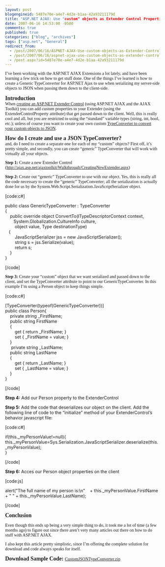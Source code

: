 ```yaml
---
layout: post
blogengineid: 5487e70e-a4e7-4d2e-b1aa-42a93211179d
title: "ASP.NET AJAX: Use "custom" objects as Extender Control Properties"
date: 2007-06-16 14:53:00 -0500
comments: true
published: true
categories: ["blog", "archives"]
tags: ["asp.net", "General"]
redirect_from: 
  - /post/2007/06/16/ASPNET-AJAX-Use-custom-objects-as-Extender-Control-Properties
  - /post/2007/06/16/aspnet-ajax-use-custom-objects-as-extender-control-properties
  - /post.aspx?id=5487e70e-a4e7-4d2e-b1aa-42a93211179d
---
```

<!-- more -->
<p style="margin: 0in 0in 10pt" class="MsoNormal">
<font face="Calibri">I&rsquo;ve been working with the ASP.NET AJAX Extensions a lot lately, and have been learning a few trick on how to get stuff done. One of the things I&rsquo;ve learned is how to create a Generic TypeConverter for ASP.NET Ajax to use when serializing my server-side objects to JSON when passing them down to the client-side.</font> 
</p>
<strong><font face="Calibri"><font size="4">Introduction</font></font></strong> 
<p style="margin: 0in 0in 10pt" class="MsoNormal">
<font face="Calibri">When <a href="http://ajax.asp.net/ajaxtoolkit/Walkthrough/CreatingNewExtender.aspx">creating an ASP.NET Extender Control</a> (using ASP.NET AJAX and the AJAX Toolkit) you can add custom properties to your Extender (using the ExtenderControlProperty attribute) that get passed down to the client. Well, this is really cool and all, but you are restricted to using the &ldquo;standard&rdquo; variable types (string, int, bool, etc.); unless of course you want to create your own custom <a href="http://ajax.asp.net/docs/mref/N_System_Web_Script_Serialization.aspx">TypeConverter to convert your custom objects to JSON</a></font><font face="Calibri">.</font> 
</p>
<strong><font face="Calibri"><font size="4">How do I create and use a JSON TypeConverter?</font></font></strong> 
<p style="margin: 0in 0in 10pt" class="MsoNormal">
<font face="Calibri">and, do I need to create a separate one for each of my &ldquo;custom&rdquo; objects? First off, it&rsquo;s pretty simple, and secondly, you can create &ldquo;generic&rdquo; TypeConverter that will work with virtually all your objects.</font> 
</p>
<p style="margin: 0in 0in 10pt" class="MsoNormal">
<font face="Calibri"><strong>Step 1: </strong>Create a new Extender Control (</font><a href="http://ajax.asp.net/ajaxtoolkit/Walkthrough/CreatingNewExtender.aspx"><font face="Calibri">http://ajax.asp.net/ajaxtoolkit/Walkthrough/CreatingNewExtender.aspx</font></a><font face="Calibri">)</font> 
</p>
<p style="margin: 0in 0in 10pt" class="MsoNormal">
<font face="Calibri"><strong>Step 2: </strong>Create out &ldquo;generic&rdquo; TypeConverter to use with our object. Yes, this is really all the code necessary to create the &ldquo;generic&rdquo; TypeConverter; all the serialization is actually done for us by the System.Web.Script.Serialization.JavaScriptSerializer object.</font> 
</p>
<p>
[code:c#]
</p>
<p>
public class GenericTypeConverter : TypeConverter<br />
{<br />
&nbsp;&nbsp;&nbsp; public override object ConvertTo(ITypeDescriptorContext context,&nbsp;<br />
&nbsp;&nbsp;&nbsp;&nbsp;&nbsp;&nbsp; System.Globalization.CultureInfo culture,<br />
&nbsp;&nbsp;&nbsp;&nbsp;&nbsp;&nbsp;&nbsp; object value, Type destinationType)&nbsp;<br />
&nbsp;&nbsp; {<br />
&nbsp;&nbsp;&nbsp;&nbsp;&nbsp;&nbsp;&nbsp; JavaScriptSerializer jss = new JavaScriptSerializer();<br />
&nbsp;&nbsp;&nbsp;&nbsp;&nbsp;&nbsp;&nbsp; string s = jss.Serialize(value);<br />
&nbsp;&nbsp;&nbsp;&nbsp;&nbsp;&nbsp;&nbsp; return s;<br />
&nbsp;&nbsp;&nbsp; } <br />
}
</p>
<p>
[/code]
</p>
<p style="margin: 0in 0in 10pt" class="MsoNormal">
<font face="Calibri"><strong>Step 3: </strong>Create your &ldquo;custom&rdquo; object that we want serialized and passed down to the client, and set the TypeConverter attribute to point to our GenericTypeConverter. In this example I&rsquo;m using a Person object to keep things simple.</font> 
</p>
<p>
[code:c#]
</p>
<p>
[TypeConverter(typeof(GenericTypeConverter))]<br />
public class Person{<br />
&nbsp;&nbsp;&nbsp; private string _FirstName;<br />
&nbsp;&nbsp;&nbsp; public string FirstName<br />
&nbsp;&nbsp;&nbsp; {<br />
&nbsp;&nbsp;&nbsp;&nbsp;&nbsp;&nbsp;&nbsp; get { return _FirstName; }<br />
&nbsp;&nbsp;&nbsp;&nbsp;&nbsp;&nbsp;&nbsp; set { _FirstName = value; }<br />
&nbsp;&nbsp;&nbsp; }<br />
&nbsp;&nbsp;&nbsp;&nbsp; private string _LastName;<br />
&nbsp;&nbsp;&nbsp; public string LastName<br />
&nbsp;&nbsp;&nbsp; {<br />
&nbsp;&nbsp;&nbsp;&nbsp;&nbsp;&nbsp;&nbsp; get { return _LastName; }<br />
&nbsp;&nbsp;&nbsp;&nbsp;&nbsp;&nbsp;&nbsp; set { _LastName = value; }<br />
&nbsp;&nbsp;&nbsp; }<br />
}
</p>
<p>
[/code]
</p>
<p>
<strong>Step 4:</strong> Add our Person property to the ExtenderControl
</p>
<p>
<strong>Step 5:</strong> Add the code that deserializes our object on the client. Add the following line of code to the &ldquo;initialize&rdquo; method of your ExtenderControl&rsquo;s behavior javascript file:
</p>
<p>
[code:c#]&nbsp;
</p>
<p>
if(this._myPersonValue!=null){<br />
this._myPersonValue=Sys.Serialization.JavaScriptSerializer.deserialize(this._myPersonValue);<br />
}
</p>
<p>
[/code]
</p>
<p>
<strong>Step 6:</strong> Acces our Person object properties on the client
</p>
<p>
[code:js]&nbsp;
</p>
<p>
alert(&quot;The full name of my person is:\n&quot;&nbsp;&nbsp;&nbsp; + this._myPersonValue.FirstName + &quot; &quot; + this._myPersonValue.LastName); 
</p>
<p>
[/code]
</p>
<p>
<strong><font face="Calibri"><font size="4">Conclusion</font></font></strong> 
</p>
<p style="margin: 0in 0in 10pt" class="MsoNormal">
<font face="Calibri">Even though this ends up being a very simple thing to do, it took me a lot of time (a few months ago) to figure out since there aren&rsquo;t very many articles out there on how to do stuff with ASP.NET AJAX.</font> 
</p>
<p style="margin: 0in 0in 10pt" class="MsoNormal">
<font face="Calibri">I also kept this article pretty simplistic, since I&rsquo;m offering the complete solution for download and code always speaks for itself.</font> 
</p>
<p style="margin: 0in 0in 10pt" class="MsoNormal">
<strong><font face="Calibri"><font size="4">Download Sample Code: </font></font></strong><font face="Calibri"><a href="/download/blog/1377/CustomJSONTypeConverter.zip">CustomJSONTypeConverter.zip</a></font> 
</p>
